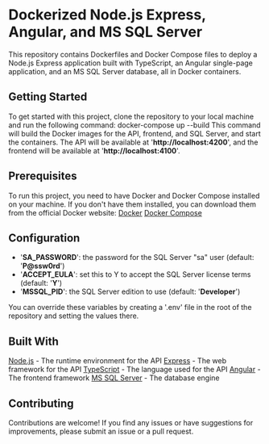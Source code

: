 # Dockerized Node.js Express, Angular, and MS SQL Server
This repository contains Dockerfiles and Docker Compose files to deploy a Node.js Express application built with TypeScript, an Angular single-page application, and an MS SQL Server database, all in Docker containers.

## Getting Started
To get started with this project, clone the repository to your local machine and run the following command:
docker-compose up --build
This command will build the Docker images for the API, frontend, and SQL Server, and start the containers. The API will be available at '**http://localhost:4200**', and the frontend will be available at '**http://localhost:4100**'.

## Prerequisites
To run this project, you need to have Docker and Docker Compose installed on your machine. If you don't have them installed, you can download them from the official Docker website:
[Docker](https://www.docker.com/get-started/)
[Docker Compose](https://docs.docker.com/compose/install/)

## Configuration
- '**SA_PASSWORD**': the password for the SQL Server "sa" user (default: '**P@ssw0rd**')
- '**ACCEPT_EULA**': set this to Y to accept the SQL Server license terms (default: '**Y**')
- '**MSSQL_PID**': the SQL Server edition to use (default: '**Developer**')

You can override these variables by creating a '.env' file in the root of the repository and setting the values there.

## Built With
[Node.js](https://nodejs.org/en) - The runtime environment for the API
[Express](https://expressjs.com/) - The web framework for the API
[TypeScript](https://www.typescriptlang.org/) - The language used for the API
[Angular](https://angular.io/) - The frontend framework
[MS SQL Server](https://www.microsoft.com/en-us/sql-server/sql-server-downloads) - The database engine

## Contributing
Contributions are welcome! If you find any issues or have suggestions for improvements, please submit an issue or a pull request.

